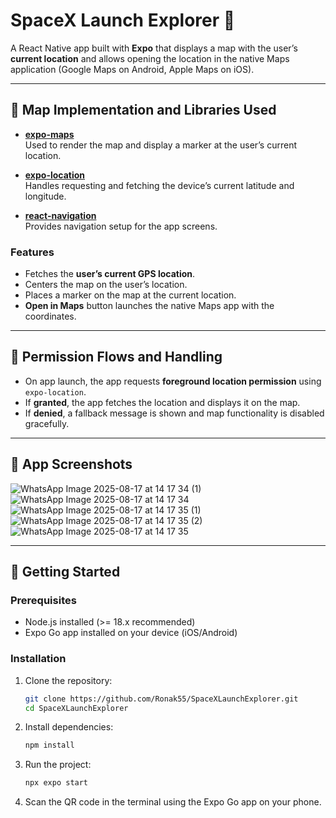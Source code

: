 # SpaceX Launch Explorer 🚀

A React Native app built with **Expo** that displays a map with the user’s **current location** and allows opening the location in the native Maps application (Google Maps on Android, Apple Maps on iOS).

---

## 📍 Map Implementation and Libraries Used

- **[expo-maps](https://docs.expo.dev/versions/latest/sdk/maps/)**  
  Used to render the map and display a marker at the user’s current location.  

- **[expo-location](https://docs.expo.dev/versions/latest/sdk/location/)**  
  Handles requesting and fetching the device’s current latitude and longitude.  

- **[react-navigation](https://reactnavigation.org/)**  
  Provides navigation setup for the app screens.  

### Features
- Fetches the **user’s current GPS location**.  
- Centers the map on the user’s location.  
- Places a marker on the map at the current location.  
- **Open in Maps** button launches the native Maps app with the coordinates.  

---

## 🔑 Permission Flows and Handling

- On app launch, the app requests **foreground location permission** using `expo-location`.  
- If **granted**, the app fetches the location and displays it on the map.  
- If **denied**, a fallback message is shown and map functionality is disabled gracefully.  

---

## 📸 App Screenshots

![WhatsApp Image 2025-08-17 at 14 17 34 (1)](https://github.com/user-attachments/assets/4603e763-5a7f-4e85-86de-af39873efbdc)
![WhatsApp Image 2025-08-17 at 14 17 34](https://github.com/user-attachments/assets/d8a1ccaa-8692-464b-9382-ebfa4a2fa4b0)
![WhatsApp Image 2025-08-17 at 14 17 35 (1)](https://github.com/user-attachments/assets/e91b8869-62b1-4a7a-b80b-887388863fb8)
![WhatsApp Image 2025-08-17 at 14 17 35 (2)](https://github.com/user-attachments/assets/8ab178e0-3ed4-442d-a7ea-f6eb9b51581f)
![WhatsApp Image 2025-08-17 at 14 17 35](https://github.com/user-attachments/assets/84e9bd15-5bc6-4dd3-91e8-558bd0a354be)

---

## 🚀 Getting Started

### Prerequisites  
- Node.js installed (>= 18.x recommended)  
- Expo Go app installed on your device (iOS/Android)  

### Installation

1. Clone the repository:  
   ```bash
   git clone https://github.com/Ronak55/SpaceXLaunchExplorer.git
   cd SpaceXLaunchExplorer
   ```
2. Install dependencies:  
   ```bash
   npm install
   ```
3. Run the project:
   ```bash
   npx expo start
   ```
4. Scan the QR code in the terminal using the Expo Go app on your phone.
